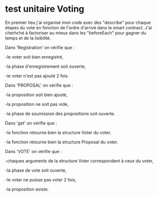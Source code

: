 # test unitaire Voting

En premier lieu j'ai organisé mon code avec des "describe" pour chaque étapes du vote 
en fonction de l'ordre d'arrivé dans le smart contract. J'ai cherhché à factoriser au 
mieux dans les "beforeEach" pour gagner du temps et de la lisibilité.

Dans 'Registration' on vérifie que :

-le voter soit bien enregistré,

-la phase d'enregistrement soit ouverte,

-le voter n'est pas ajouté 2 fois.

Dans 'PROPOSAL' on vérifie que :

-la proposition soit bien ajouté,

-la proposition ne soit pas vide,

-la phase de soumission des propositions soit ouverte.

Dans 'get' on vérifie que :

-la fonction retourne bien la structure Voter du voter,

-la fonction retourne bien la structure Proposal du voter.

Dans 'VOTE' on vérifie que :

-chaques arguments de la structure Voter correspondent à ceux du voter,

-la phase de vote soit ouverte,

-le voter ne puisse pas voter 2 fois,

-la proposition existe.


